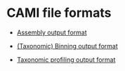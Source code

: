 # CAMI file formats

* [Assembly output format](/contest_information/file_formats/CAMI_A_specification.mkd)

* [(Taxonomic) Binning output format](/contest_information/file_formats/CAMI_B_specification.mkd)

* [Taxonomic profiling output format](/contest_information/file_formats/CAMI_TP_specification.mkd)
